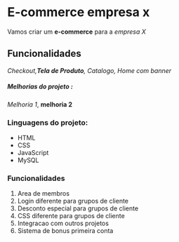 # E-commerce empresa x

Vamos criar um **e-commerce** para a *empresa X*

## Funcionalidades 

_Checkout,**Tela de Produto**, Catalogo, Home com banner_

##### Melhorias do projeto :

_Melhoria 1_, **melhoria 2**

### Linguagens do projeto:

* HTML
* CSS
* JavaScript
* MySQL

### Funcionalidades

1. Area de membros
  1. Login diferente para grupos de cliente
  2. Desconto especial para grupos de cliente
  3. CSS diferente para grupos de cliente
2. Integracao com outros projetos
3. Sistema de bonus primeira conta 


